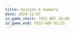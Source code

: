 ```yaml
---
title: Session 4 Summary
date: 2024-12-07
in_game_start: 7922-007 28:40
in_game_end: 7922-008 01:25
---
```

